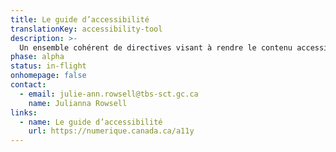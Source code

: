 ```yaml
---
title: Le guide d’accessibilité
translationKey: accessibility-tool
description: >-
  Un ensemble cohérent de directives visant à rendre le contenu accessible et inclusifs aux personnes handicapées.
phase: alpha
status: in-flight
onhomepage: false
contact:
  - email: julie-ann.rowsell@tbs-sct.gc.ca
    name: Julianna Rowsell
links:
  - name: Le guide d’accessibilité
    url: https://numerique.canada.ca/a11y
---
```

